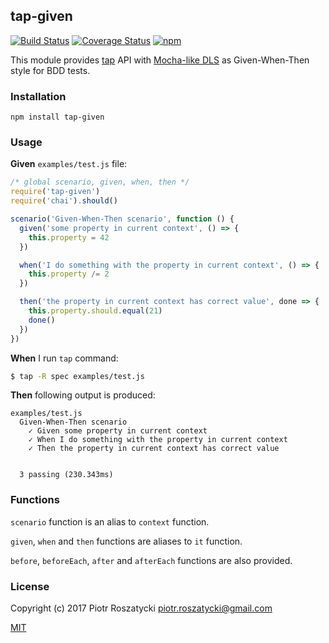 ## tap-given

[![Build Status](https://secure.travis-ci.org/dex4er/js-tap-given.svg)](http://travis-ci.org/dex4er/js-tap-given) [![Coverage Status](https://coveralls.io/repos/github/dex4er/js-tap-given/badge.svg)](https://coveralls.io/github/dex4er/js-tap-given) [![npm](https://img.shields.io/npm/v/tap-given.svg)](https://www.npmjs.com/package/tap-given)

This module provides [tap](https://www.npmjs.com/package/tap) API with
[Mocha-like DLS](http://www.node-tap.org/mochalike/) as Given-When-Then style
for BDD tests.

### Installation

```shell
npm install tap-given
```

### Usage

__Given__ `examples/test.js` file:

```js
/* global scenario, given, when, then */
require('tap-given')
require('chai').should()

scenario('Given-When-Then scenario', function () {
  given('some property in current context', () => {
    this.property = 42
  })

  when('I do something with the property in current context', () => {
    this.property /= 2
  })

  then('the property in current context has correct value', done => {
    this.property.should.equal(21)
    done()
  })
})
```

__When__ I run `tap` command:

```sh
$ tap -R spec examples/test.js
```

__Then__ following output is produced:

```
examples/test.js
  Given-When-Then scenario
    ✓ Given some property in current context
    ✓ When I do something with the property in current context
    ✓ Then the property in current context has correct value


  3 passing (230.343ms)
```

### Functions

`scenario` function is an alias to `context` function.

`given`, `when` and `then` functions are aliases to `it` function.

`before`, `beforeEach`, `after` and `afterEach` functions are also provided.

### License

Copyright (c) 2017 Piotr Roszatycki <piotr.roszatycki@gmail.com>

[MIT](https://opensource.org/licenses/MIT)
